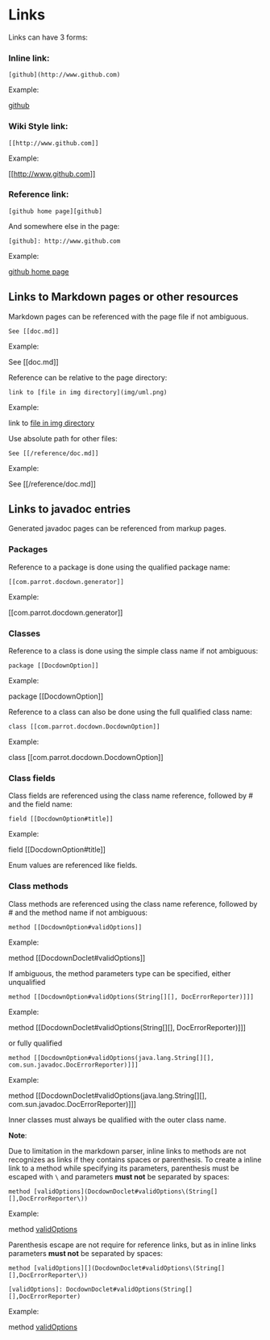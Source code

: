 # Links

Links can have 3 forms:

### Inline link:
 
```
[github](http://www.github.com)
``` 

Example:

[github](http://www.github.com)

### Wiki Style link:

```
[[http://www.github.com]]
``` 

Example:

[[http://www.github.com]]


### Reference link:

```
[github home page][github]
```
And somewhere else in the page:

``` 
[github]: http://www.github.com
```

Example:

[github home page][github]

[github]: http://www.github.com


## Links to Markdown pages or other resources

Markdown pages can be referenced with the page file if not ambiguous.

```no-highlight
See [[doc.md]]
```

Example:

See [[doc.md]]


Reference can be relative to the page directory:

```
link to [file in img directory](img/uml.png)
```

Example:

link to [file in img directory](img/uml.png)


Use absolute path for other files:

```no-highlight
See [[/reference/doc.md]]
```

Example:

See [[/reference/doc.md]]


## Links to javadoc entries

Generated javadoc pages can be referenced from markup pages.

### Packages

Reference to a package is done using the qualified package name:

```
[[com.parrot.docdown.generator]]
```

Example:

[[com.parrot.docdown.generator]]


### Classes

Reference to a class is done using the simple class name if not ambiguous:

```
package [[DocdownOption]]
```

Example:

package [[DocdownOption]]

Reference to a class can also be done using the full qualified class name:


```
class [[com.parrot.docdown.DocdownOption]]
```

Example:

class [[com.parrot.docdown.DocdownOption]]

### Class fields

Class fields are referenced using the class name reference, followed by # and the field name:

```no-highlight
field [[DocdownOption#title]]
```

Example:

field [[DocdownOption#title]]

Enum values are referenced like fields.

### Class methods

Class methods are referenced using the class name reference, followed by # and the method name
if not ambiguous:

```no-highlight
method [[DocdownOption#validOptions]]
```

Example:

method [[DocdownDoclet#validOptions]]


If ambiguous, the method parameters type can be specified, either unqualified
```no-highlight
method [[DocdownOption#validOptions(String[][], DocErrorReporter)]]]
```

Example:

method [[DocdownDoclet#validOptions(String[][], DocErrorReporter)]]]

or fully qualified

```no-highlight
method [[DocdownOption#validOptions(java.lang.String[][], com.sun.javadoc.DocErrorReporter)]]]
```

Example:

method [[DocdownDoclet#validOptions(java.lang.String[][], com.sun.javadoc.DocErrorReporter)]]]

Inner classes must always be qualified with the outer class name.

**Note**:

Due to limitation in the markdown parser, inline links to methods are not recognizes as links if they contains spaces or
parenthesis. To create a inline link to a method while specifying its parameters, parenthesis must be escaped 
with `\` and parameters **must not** be separated by spaces:

```no-highlight
method [validOptions](DocdownDoclet#validOptions\(String[][],DocErrorReporter\))
```

Example:

method [validOptions](DocdownDoclet#validOptions\(String[][],DocErrorReporter\))

Parenthesis escape are not require for reference links, but as in inline links parameters **must not** be separated by 
spaces:


```no-highlight
method [validOptions][](DocdownDoclet#validOptions\(String[][],DocErrorReporter\))

[validOptions]: DocdownDoclet#validOptions(String[][],DocErrorReporter)
```

Example:

method [validOptions][]

[validOptions]: DocdownDoclet#validOptions(String[][],DocErrorReporter)
